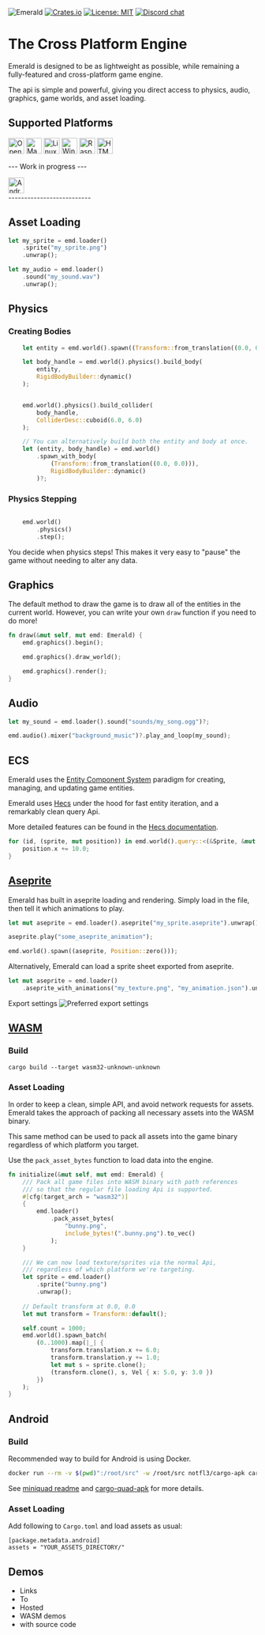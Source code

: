 ![Emerald](./emerald/assets/banner_large.png)
[![Crates.io](https://img.shields.io/crates/v/emerald.svg)](https://crates.io/crates/emerald)
[![License: MIT](https://img.shields.io/badge/License-MIT-green.svg)](https://opensource.org/licenses/MIT)
[![Discord chat](https://img.shields.io/discord/829494628771168296.svg?label=discord%20chat)](https://discord.gg/NHsz38AhkD)


# The Cross Platform Engine

Emerald is designed to be as lightweight as possible, while remaining a fully-featured and cross-platform game engine.

The api is simple and powerful, giving you direct access to physics, audio, graphics, game worlds, and asset loading.

## Supported Platforms
<div>
    <img alt="OpenGL" src="./emerald/assets/opengl.svg" width=32>
    <img alt="MacOS" src="./emerald/assets/apple.svg" width=32>
    <img alt="Linux" src="./emerald/assets/linux.svg" width=32>
    <img alt="Windows" src="./emerald/assets/windows.svg" width=32>
    <img alt="RaspberryPi" src="./emerald/assets/raspberrypi.svg" width=32>
    <img alt="HTML5" src="./emerald/assets/webassembly.svg" width=32>
</div>


--- Work in progress ---
<div>
    <img alt="Android" src="./emerald/assets/android.svg" width=32>
</div>
--------------------------



## Asset Loading
```rust
let my_sprite = emd.loader()
    .sprite("my_sprite.png")
    .unwrap();

let my_audio = emd.loader()
    .sound("my_sound.wav")
    .unwrap();
```


## Physics

### Creating Bodies
```rust
    let entity = emd.world().spawn((Transform::from_translation((0.0, 0.0))));

    let body_handle = emd.world().physics().build_body(
        entity,
        RigidBodyBuilder::dynamic()
    );


    emd.world().physics().build_collider(
        body_handle,
        ColliderDesc::cuboid(6.0, 6.0)
    );

    // You can alternatively build both the entity and body at once.
    let (entity, body_handle) = emd.world()
        .spawn_with_body(
            (Transform::from_translation((0.0, 0.0))),
            RigidBodyBuilder::dynamic()
        )?;
```

### Physics Stepping

```rust

    emd.world()
        .physics()
        .step();
```

You decide when physics steps!
This makes it very easy to "pause" the game without needing to alter any data.

## Graphics

The default method to draw the game is to draw all of the entities in the current world. However, you can write your own `draw` function if you need to do more!

```rust
fn draw(&mut self, mut emd: Emerald) {
    emd.graphics().begin();

    emd.graphics().draw_world();

    emd.graphics().render();
}
```

## Audio
```rust
let my_sound = emd.loader().sound("sounds/my_song.ogg")?;

emd.audio().mixer("background_music")?.play_and_loop(my_sound);
```

## ECS

Emerald uses the [Entity Component System](https://en.wikipedia.org/wiki/Entity_component_system) paradigm for creating, managing, and updating game entities.

Emerald uses [Hecs](https://github.com/Ralith/hecs) under the hood for  fast entity iteration, and a remarkably clean query Api.

More detailed features can be found in the [Hecs documentation](https://docs.rs/hecs/).

```rust
for (id, (sprite, mut position)) in emd.world().query::<(&Sprite, &mut Position)>().iter() {
    position.x += 10.0;
}
```

## [Aseprite](https://www.aseprite.org/)

Emerald has built in aseprite loading and rendering. Simply load in the file, then tell it which animations to play.

```rust
let mut aseprite = emd.loader().aseprite("my_sprite.aseprite").unwrap();

aseprite.play("some_aseprite_animation");

emd.world().spawn((aseprite, Position::zero()));
```

Alternatively, Emerald can load a sprite sheet exported from aseprite.

```rust
let mut aseprite = emd.loader()
    .aseprite_with_animations("my_texture.png", "my_animation.json").unwrap();
```

Export settings
![Preferred export settings](./emerald/assets/aseprite_settings.png)



## [WASM](https://webassembly.org/)

### Build

`cargo build --target wasm32-unknown-unknown`

### Asset Loading

In order to keep a clean, simple API, and avoid network requests for assets. Emerald takes the approach of packing all necessary assets into the WASM binary.

This same method can be used to pack all assets into the game binary regardless of which platform you target.

Use the `pack_asset_bytes` function to load data into the engine.

```rust
fn initialize(&mut self, mut emd: Emerald) {
    /// Pack all game files into WASM binary with path references
    /// so that the regular file loading Api is supported.
    #[cfg(target_arch = "wasm32")]
    {
        emd.loader()
            .pack_asset_bytes(
                "bunny.png",
                include_bytes!(".bunny.png").to_vec()
            );
    }

    /// We can now load texture/sprites via the normal Api,
    /// regardless of which platform we're targeting.
    let sprite = emd.loader()
        .sprite("bunny.png")
        .unwrap();
    
    // Default transform at 0.0, 0.0
    let mut transform = Transform::default();

    self.count = 1000;
    emd.world().spawn_batch(
        (0..1000).map(|_| {
            transform.translation.x += 6.0;
            transform.translation.y += 1.0;
            let mut s = sprite.clone();
            (transform.clone(), s, Vel { x: 5.0, y: 3.0 })
        })
    );
}
```

## Android

### Build

Recommended way to build for Android is using Docker.
```bash
docker run --rm -v $(pwd)":/root/src" -w /root/src notfl3/cargo-apk cargo quad-apk build --example physics
```
See [miniquad readme](https://github.com/not-fl3/miniquad#android) and [cargo-quad-apk](https://github.com/not-fl3/cargo-quad-apk) for more details.

### Asset Loading

Add following to `Cargo.toml` and load assets as usual:
```
[package.metadata.android]
assets = "YOUR_ASSETS_DIRECTORY/"
```

## Demos
* Links
* To
* Hosted
* WASM demos
* with source code

